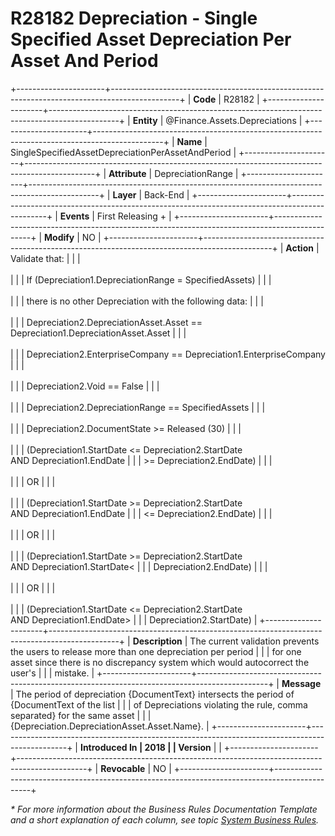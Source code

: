 ﻿---
erp.type: business-rule
erp.entity: Finance.Assets.Depreciations
---

# R28182 Depreciation - Single Specified Asset Depreciation Per Asset And Period
+----------------------+-----------------------------------------------------------------------------------------------+
| **Code**             | R28182                                                                                        |
+----------------------+-----------------------------------------------------------------------------------------------+
| **Entity**           | @Finance.Assets.Depreciations                                                                 |
+----------------------+-----------------------------------------------------------------------------------------------+
| **Name**             | SingleSpecifiedAssetDepreciationPerAssetAndPeriod                                             |
+----------------------+-----------------------------------------------------------------------------------------------+
| **Attribute**        | DepreciationRange                                                                             |
+----------------------+-----------------------------------------------------------------------------------------------+
| **Layer**            | Back-End                                                                                      |
+----------------------+-----------------------------------------------------------------------------------------------+
| **Events**           | First Releasing +                                                                             |
+----------------------+-----------------------------------------------------------------------------------------------+
| **Modify**           | NO                                                                                            |
+----------------------+-----------------------------------------------------------------------------------------------+
| **Action**           | Validate that:                                                                                |
|                      | <br/><br/>                                                                                    |
|                      | If (Depreciation1.DepreciationRange = SpecifiedAssets)                                        |
|                      | <br/><br/>                                                                                    |
|                      | there is no other Depreciation with the following data:                                       |
|                      | <br/><br/>                                                                                    |
|                      | Depreciation2.DepreciationAsset.Asset == Depreciation1.DepreciationAsset.Asset                |
|                      | <br/><br/>                                                                                    |
|                      | Depreciation2.EnterpriseCompany == Depreciation1.EnterpriseCompany                            |
|                      | <br/><br/>                                                                                    |
|                      | Depreciation2.Void == False                                                                   |
|                      | <br/><br/>                                                                                    |
|                      | Depreciation2.DepreciationRange == SpecifiedAssets                                            |
|                      | <br/><br/>                                                                                    |
|                      | Depreciation2.DocumentState \>= Released (30)                                                 |
|                      | <br/><br/>                                                                                    |
|                      | (Depreciation1.StartDate \<= Depreciation2.StartDate AND Depreciation1.EndDate                |
|                      | \>= Depreciation2.EndDate)                                                                    |
|                      | <br/><br/>                                                                                    |
|                      | OR                                                                                            |
|                      | <br/><br/>                                                                                    |
|                      | (Depreciation1.StartDate \>= Depreciation2.StartDate AND Depreciation1.EndDate                |
|                      | \<= Depreciation2.EndDate)                                                                    |
|                      | <br/><br/>                                                                                    |
|                      | OR                                                                                            |
|                      | <br/><br/>                                                                                    |
|                      | (Depreciation1.StartDate \>= Depreciation2.StartDate AND Depreciation1.StartDate\<            |
|                      | Depreciation2.EndDate)                                                                        |
|                      | <br/><br/>                                                                                    |
|                      | OR                                                                                            |
|                      | <br/><br/>                                                                                    |
|                      | (Depreciation1.StartDate \<= Depreciation2.StartDate AND Depreciation1.EndDate\>              |
|                      | Depreciation2.StartDate)                                                                      |
+----------------------+-----------------------------------------------------------------------------------------------+
| **Description**      | The current validation prevents the users to release more than one depreciation per period    |
|                      | for one asset since there is no discrepancy system which would autocorrect the user\'s        |
|                      | mistake.                                                                                      |
+----------------------+-----------------------------------------------------------------------------------------------+
| **Message**          | The period of depreciation {DocumentText} intersects the period of {DocumentText of the list  |
|                      | of Depreciations violating the rule, comma separated} for the same asset                      |
|                      | {Depreciation.DepreciationAsset.Asset.Name}.                                                  |
+----------------------+-----------------------------------------------------------------------------------------------+
| **Introduced In      | 2018                                                                                          |
| Version**            |                                                                                               |
+----------------------+-----------------------------------------------------------------------------------------------+
| **Revocable**        | NO                                                                                            |
+----------------------+-----------------------------------------------------------------------------------------------+

*\* For more information about the Business Rules Documentation Template and a short explanation of each column, see
topic [System Business Rules](../templates/template-description-system-business-rules.md).*
